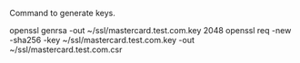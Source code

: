 Command to generate keys.

openssl genrsa -out ~/ssl/mastercard.test.com.key 2048
openssl req -new -sha256 -key ~/ssl/mastercard.test.com.key -out ~/ssl/mastercard.test.com.csr
